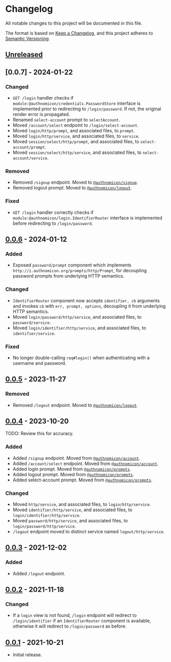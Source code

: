 # Changelog
All notable changes to this project will be documented in this file.

The format is based on [Keep a Changelog](https://keepachangelog.com/en/1.0.0/),
and this project adheres to [Semantic Versioning](https://semver.org/spec/v2.0.0.html).

## [Unreleased]

## [0.0.7] - 2024-01-22
### Changed
- `GET /login` handler checks if `module:@authnomicon/credentials.PasswordStore`
interface is implemented prior to redirecting to `/login/password`.  If not, the
original render error is propagated.
- Renamed `select-account` prompt to `selectAccount`.
- Moved `/account/select` endpoint to `/login/select-account`.
- Moved `login/http/prompt`, and associated files, to `prompt`.
- Moved `login/http/service`, and associated files, to `service`.
- Moved `session/select/http/prompt`, and associated files, to `select-account/prompt`.
- Moved `session/select/http/service`, and associated files, to `select-account/service`.

### Removed
- Removed `/signup` endpoint.  Moved to [`@authnomicon/signup`](https://github.com/authnomicon/signup).
- Removed logout prompt.  Moved to [`@authnomicon/logout`](https://github.com/authnomicon/logout).

### Fixed
- `GET /login` handler correctly checks if `module:@authnomicon/login.IdentifierRouter`
interface is implemented before redirecting to `/login/password`.

## [0.0.6] - 2024-01-12
### Added
- Exposed `password/prompt` component which implements `http://i.authnomicon.org/prompts/http/Prompt`,
for decoupling password prompts from underlying HTTP semantics.

### Changed
- `IdentifierRouter` component now accepts `identifier, cb` arguments and
invokes `cb` with `err, prompt, options`, decoupling it from underlying HTTP
semantics.
- Moved `login/password/http/service`, and associated files, to `password/service`.
- Moved `login/identifier/http/service`, and associated files, to `identifier/service`.

### Fixed
- No longer double-calling `req#login()` when authenticating with a username and password.

## [0.0.5] - 2023-11-27
### Removed
- Removed `/logout` endpoint.  Moved to [`@authnomicon/logout`](https://github.com/authnomicon/logout).

## [0.0.4] - 2023-10-20

TODO: Review this for accuracy.

### Added
- Added `/signup` endpoint.  Moved from [`@authnomicon/account`](https://github.com/authnomicon/account).
- Added `/account/select` endpoint.  Moved from [`@authnomicon/account`](https://github.com/authnomicon/account).
- Added login prompt.  Moved from [`@authnomicon/prompts`](https://github.com/authnomicon/prompts).
- Added logout prompt.  Moved from [`@authnomicon/prompts`](https://github.com/authnomicon/prompts).
- Added select-account prompt.  Moved from [`@authnomicon/prompts`](https://github.com/authnomicon/prompts).

### Changed
- Moved `http/service`, and associated files, to `login/http/service`.
- Moved `identifier/http/service`, and associated files, to `login/identifier/http/service`.
- Moved `password/http/service`, and associated files, to `login/password/http/service`.
- `/logout` endpoint moved to distinct service named `logout/http/service`.

## [0.0.3] - 2021-12-02
### Added
- Added `/logout` endpoint.

## [0.0.2] - 2021-11-18
### Changed

- If a `login` view is not found, `/login` endpoint will redirect to
`/login/identifier` if an `IdentifierRouter` component is available, otherwise
it will redirect to `/login/password` as before.

## [0.0.1] - 2021-10-21

- Initial release.

[Unreleased]: https://github.com/authnomicon/login/compare/v0.0.7...HEAD
[0.0.6]: https://github.com/authnomicon/login/compare/v0.0.6...v0.0.7
[0.0.6]: https://github.com/authnomicon/login/compare/v0.0.5...v0.0.6
[0.0.5]: https://github.com/authnomicon/login/compare/v0.0.4...v0.0.5
[0.0.4]: https://github.com/authnomicon/login/compare/v0.0.3...v0.0.4
[0.0.3]: https://github.com/authnomicon/login/compare/v0.0.2...v0.0.3
[0.0.2]: https://github.com/authnomicon/login/compare/v0.0.1...v0.0.2
[0.0.1]: https://github.com/authnomicon/login/releases/tag/v0.0.1
